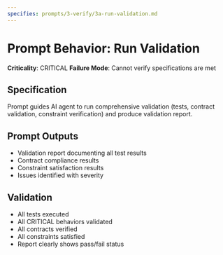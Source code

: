```yaml
---
specifies: prompts/3-verify/3a-run-validation.md
---
```


# Prompt Behavior: Run Validation

**Criticality**: CRITICAL
**Failure Mode**: Cannot verify specifications are met

## Specification

Prompt guides AI agent to run comprehensive validation (tests, contract validation, constraint verification) and produce validation report.

## Prompt Outputs

- Validation report documenting all test results
- Contract compliance results
- Constraint satisfaction results
- Issues identified with severity

## Validation

- All tests executed
- All CRITICAL behaviors validated
- All contracts verified
- All constraints satisfied
- Report clearly shows pass/fail status
